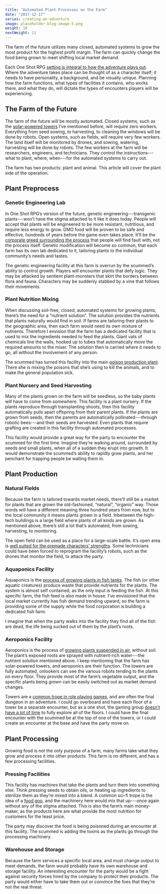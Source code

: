 ```yaml
---
title: "Automated Plant Processes on the Farm"
date: "2017-12-17"
series: creating-an-adventure
image: placeholder-blog-image-5.png
weight: 10
nextWeight: 11
---
```


The farm of the future utilizes many closed, automated systems to grow the most product for the highest profit margin. The farm can quickly change the food being grown to meet shifting local market demand.<!--more-->

Each One Shot RPG [setting is integral to how the adventure plays out](/blog/creating-an-adventure/adventure-parts/#adventure-setting). Where the adventure takes place can be thought of as a character itself; it needs to have personality, a background, and be visually unique. Planning how the farm functions, what types of facilities it contains, who works there, and what they do, will dictate the types of encounters players will be experiencing.

## The Farm of the Future
The farm of the future will be mostly automated. Closed systems, such as the [solar-powered towers](/blog/creating-an-adventure/fleshing-out-more-rpg-one-shots/#farm-of-tomorrow) I’ve mentioned before, will require zero workers. Everything from seed sowing, to harvesting, to cleaning the windows will be done by robots. Open systems, such as fields, will require very few workers. The land itself will be monitored by drones, and sowing, watering, harvesting will be done by robots. The few workers at the farm will be researchers, engineers, and technicians. They control the instructions---what to plant, where, when---for the automated systems to carry out.

The farm has two products: plant and animal. This article will cover the plant side of the operation.

## Plant Preprocess

### Genetic Engineering Lab
In One Shot RPG’s version of the future, genetic engineering---transgenic plants---won’t have the stigma attached to it like it does today. People will accept that plants will be engineered to be more resistant, nutritious, and require less energy to grow. GMO food will be proven to be safe and effective, hundreds of years before the game  even takes place. It’ll be the [corporate greed surrounding the process](/blog/creating-an-adventure/scummed-background-motivation/#background) that people will find fault with, not the process itself. Genetic modification will become so common, that each farm has its own lab dedicated to it, tailoring plants to the individual community’s needs and tastes.

The genetic engineering facility at this farm is overrun by the scummed’s ability to control growth. Players will encounter plants that defy logic. They may be attacked by sentient plant-monsters that skirt the borders between flora and fauna. Characters may be suddenly stabbed by a vine that follows their movements.

### Plant Nutrition Mixing
When discussing soil-free, closed, automated systems for growing plants, there’s the need for a “nutrient solution”. The solution provides the nutrients that plants naturally would find in soil. If farms are tailoring their plants to the geographic area, then each farm would need its own mixture of nutrients. Therefore I envision that the farm has a dedicated facility that is used to mix the ingredients needed to feed the plants. Giant vats of chemicals line the walls, hooked up to tubes that automatically move the required amounts to the mixer. The solution then is carried where it needs to go, all without the involvement of any person.

The scummed has turned this facility into the main [poison production plant](/blog/creating-an-adventure/scummed-abilities/#concentrated-poison). There she is mixing the poisons that she’s using to kill the animals, and to make the general population sick.

### Plant Nursery and Seed Harvesting
Many of the plants grown on the farm will be seedless, so the baby plants will have to come from somewhere. This facility is a plant nursery. If the plants reproduce through transplanting shoots, then this facility automatically pulls apart offspring from their parent plants. If the plants are grown from seeds, then the parents are automatically pollinated---through robotic bees---and their seeds are harvested. Even plants that require grafting are created in this facility through automated processes.

This facility would provide a great way for the party to encounter the scummed for the first time. Imagine they’re walking around, surrounded by seeds and small plants, when all of a sudden they erupt into growth. It would demonstrate the scummed’s ability to rapidly grow plants, and her penchant for trapping people be walling them in.

## Plant Production
### Natural Fields
Because the farm is tailored towards market needs, there’ll still be a market for plants that are grown the old-fashioned, “natural”, “organic” way. Those words will have a different meaning three hundred years from now, but to the local community it means plants grown in a field. Inbetween the high-tech buildings is a large field where plants of all kinds are grown. As mentioned above, there’s still a lot that’s automated, from sowing, harvesting, to monitoring.

The open field can be used as a place for a large-scale battle. It’s open area is [well suited for the premade characters’ strengths](/blog/creating-an-adventure/goals-for-a-one-shot/#play-into-strengths). Some technicians could have been forced to reprogram the facility’s robots, such as the drones that monitor the field, to attack the party.

### Aquaponics Facility
Aquaponics is the [process of growing plants in fish tanks](https://en.wikipedia.org/wiki/Aquaponics). The fish (or other aquatic creatures) produce waste that provide nutrients for the plants. The system is almost self contained, as the only input is feeding the fish. At this specific farm, the fish feed is also made in house. I’ve envisioned that the local market currently has fish demand trending upward, so the farm is providing some of the supply while the food corporation is building a dedicated fish farm.

I imagine that when the party walks into the facility they find all of the fish are dead, the life being sucked out of them by the plant’s roots.

### Aeroponics Facility
Aeroponics is the process of [growing plants suspended in air](https://en.wikipedia.org/wiki/Aeroponics), without soil. The plant’s exposed roots are sprayed with nutrient-rich water---the nutrient solution mentioned above. I keep mentioning that the farm has solar-powered towers, and aeroponics are their function. The towers are fully automated, onlookers can see the various robots tending to the plants on every floor. They provide most of the farm’s vegetable output, and the specific plants being grown can be easily switched out as market demand changes.

Towers are a [common trope in role playing games](http://tvtropes.org/pmwiki/pmwiki.php/Main/ItsAllUpstairsFromHere), and are often the final dungeon in an adventure. I could go overboard and have each floor of a tower be a separate encounter, but as a one shot, the gaming group [doesn’t have a lot of time](/blog/creating-the-setting/justification-for-one-shot-rpg/#the-issue-of-time) to fully explore all of the floors. I could have the final encounter with the scummed be at the top of one of the towers, or I could create an encounter at the base and have the party move on.

## Plant Processing
Growing food is not the only purpose of a farm, many farms take what they grow and process it into other products. This farm is no different, and has a few processing facilities.

### Pressing Facilities
This facility has machines that take the plants and turn them into something else. Think pressing seeds to obtain oils, or heating up ingredients to sterilize them as they’re mixed into a blend. A common sci-fi trope is the idea of a [food goo](http://tvtropes.org/pmwiki/pmwiki.php/Main/FutureFoodIsArtificial), and the machinery here would mix that up---once again without any of the stigma attached. This is also the farm’s main money-maker, as the products here are what provide the most nutrition for customers for the least price.

The party may discover the food is being poisoned during an encounter at this facility. The scummed is adding the toxins as the plants go through the processing machinery.

### Warehouse and Storage
Because the farm services a specific local area, and must change output to meet demands, the farm would probably have its own warehouse and storage facility. An interesting encounter for the party would be a fight against security forces hired by the company to protect their products. The party would either have to take them out or convince the foes that they’re not the real threat.
